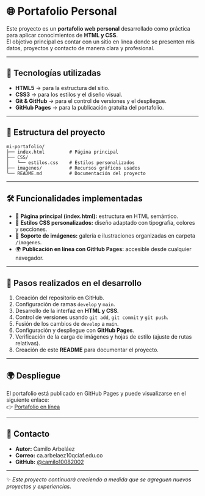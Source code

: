 # 🌐 Portafolio Personal

Este proyecto es un **portafolio web personal** desarrollado como práctica para aplicar conocimientos de **HTML y CSS**.  
El objetivo principal es contar con un sitio en línea donde se presenten mis datos, proyectos y contacto de manera clara y profesional.  

---

## 🚀 Tecnologías utilizadas
- **HTML5** → para la estructura del sitio.
- **CSS3** → para los estilos y el diseño visual.
- **Git & GitHub** → para el control de versiones y el despliegue.
- **GitHub Pages** → para la publicación gratuita del portafolio.

---

## 📂 Estructura del proyecto

```
mi-portafolio/
├── index.html         # Página principal
├── CSS/
│   └── estilos.css    # Estilos personalizados
├── imagenes/          # Recursos gráficos usados
└── README.md          # Documentación del proyecto
```

---

## 🛠️ Funcionalidades implementadas
- 📑 **Página principal (index.html):** estructura en HTML semántico.  
- 🎨 **Estilos CSS personalizados:** diseño adaptado con tipografía, colores y secciones.  
- 📸 **Soporte de imágenes:** galería e ilustraciones organizadas en carpeta `/imagenes`.  
- 🌍 **Publicación en línea con GitHub Pages:** accesible desde cualquier navegador.  

---

## 📖 Pasos realizados en el desarrollo
1. Creación del repositorio en GitHub.
2. Configuración de ramas `develop` y `main`.
3. Desarrollo de la interfaz en **HTML y CSS**.
4. Control de versiones usando `git add`, `git commit` y `git push`.
5. Fusión de los cambios de `develop` a `main`.
6. Configuración y despliegue con **GitHub Pages**.
7. Verificación de la carga de imágenes y hojas de estilo (ajuste de rutas relativas).
8. Creación de este **README** para documentar el proyecto.

---

## 🌍 Despliegue
El portafolio está publicado en GitHub Pages y puede visualizarse en el siguiente enlace:  
👉 [Portafolio en línea](https://camilo10082002.github.io/mi-portafolio/)

---

## 📧 Contacto
- **Autor:** Camilo Arbeláez  
- **Correo:** ca.arbelaez10qciaf.edu.co  
- **GitHub:** [@camilo10082002](https://github.com/camilo10082002)

---

✨ *Este proyecto continuará creciendo a medida que se agreguen nuevos proyectos y experiencias.*

